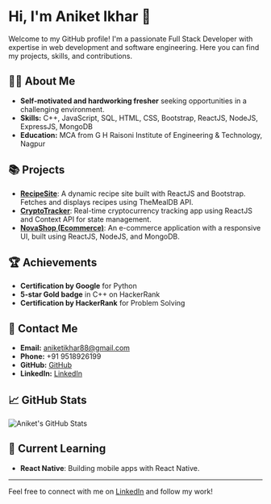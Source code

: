 # Hi, I'm Aniket Ikhar 👋

Welcome to my GitHub profile! I'm a passionate Full Stack Developer with expertise in web development and software engineering. Here you can find my projects, skills, and contributions.

## 👨‍💻 About Me
- **Self-motivated and hardworking fresher** seeking opportunities in a challenging environment.
- **Skills:** C++, JavaScript, SQL, HTML, CSS, Bootstrap, ReactJS, NodeJS, ExpressJS, MongoDB
- **Education:** MCA from G H Raisoni Institute of Engineering & Technology, Nagpur

## 📚 Projects
- **[RecipeSite](#)**: A dynamic recipe site built with ReactJS and Bootstrap. Fetches and displays recipes using TheMealDB API.
- **[CryptoTracker](#)**: Real-time cryptocurrency tracking app using ReactJS and Context API for state management.
- **[NovaShop (Ecommerce)](#)**: An e-commerce application with a responsive UI, built using ReactJS, NodeJS, and MongoDB.

## 🏆 Achievements
- **Certification by Google** for Python
- **5-star Gold badge** in C++ on HackerRank
- **Certification by HackerRank** for Problem Solving

## 💬 Contact Me
- **Email:** [aniketikhar88@gmail.com](mailto:aniketikhar88@gmail.com)
- **Phone:** +91 9518926199
- **GitHub:** [GitHub]([https://github.com/yourusername](https://github.com/Aniketikhar))
- **LinkedIn:** [LinkedIn](https://www.linkedin.com/in/aniket-ikhar-119800294/)

## 📈 GitHub Stats
![Aniket's GitHub Stats](https://github-readme-stats.vercel.app/api?username=Aniketikhar&show_icons=true&hide_title=false&hide=prs&count_private=true&hide_border=true&theme=radical)

## 🌱 Current Learning
- **React Native**: Building mobile apps with React Native.


---

Feel free to connect with me on [LinkedIn](https://www.linkedin.com/in/aniket-ikhar-119800294/) and follow my work!

